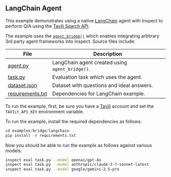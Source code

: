 ## LangChain Agent

This example demonstrates using a native [LangChain](https://www.langchain.com/) agent with Inspect to perform Q/A using the [Tavili Search API](https://tavily.com/). 

The example uses the [`agent_bridge()`](https://inspect.aisi.org.uk/agent-bridge.html) which enables integrating arbitrary 3rd party agent frameworks into Inspect. Source files include:

| File            | Description                                                                            |
|------------------|------------------------------------------------------|
| [agent.py](agent.py)      | LangChain agent created using `agent_bridge()`. |
| [task.py](task.py)       | Evaluation task which uses the agent.          |
| [dataset.json](dataset.json) | Dataset with questions and ideal answers.                                              |
| [requirements.txt](requirements.txt) | Dependencies for LangChain example. |


To run the example, first, be sure you have a [Tavili](https://tavily.com/) account and set the `TAVILY_API_KEY` environment variable.

To run the example, install the required dependencies as follows:

``` python
cd examples/bridge/langchain
pip install -r requirements.txt
```

Now you should be able to run the example as follows against various models:

``` bash
inspect eval task.py --model openai/gpt-4o
inspect eval task.py --model anthropic/claude-3-7-sonnet-latest
inspect eval task.py --model google/gemini-2.5-pro
```
